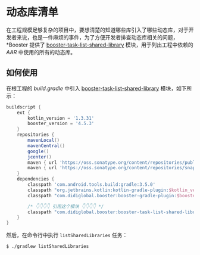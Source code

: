 # 动态库清单

在工程规模足够复杂的项目中，要想清楚的知道哪些库引入了哪些动态库，对于开发者来说，也是一件麻烦的事件，为了方便开发者排查动态库相关的问题，*Booster 提供了 [booster-task-list-shared-library](https://github.com/didi/booster/blob/master/booster-task-list-shared-library) 模块，用于列出工程中依赖的 *AAR* 中使用的所有的动态库。

## 如何使用

在根工程的 *build.gradle* 中引入 [booster-task-list-shared-library](https://github.com/didi/booster/blob/master/booster-task-list-shared-library) 模块，如下所示：

```groovy
buildscript {
    ext {
        kotlin_version = '1.3.31'
        booster_version = '4.5.3'
    }
    repositories {
        mavenLocal()
        mavenCentral()
        google()
        jcenter()
        maven { url 'https://oss.sonatype.org/content/repositories/public/' }
        maven { url 'https://oss.sonatype.org/content/repositories/snapshots/' }
    }
    dependencies {
        classpath 'com.android.tools.build:gradle:3.5.0'
        classpath "org.jetbrains.kotlin:kotlin-gradle-plugin:$kotlin_version"
        classpath "com.didiglobal.booster:booster-gradle-plugin:$booster_version"

        /* 👇👇👇👇 引用这个模块 👇👇👇👇 */
        classpath "com.didiglobal.booster:booster-task-list-shared-library:$booster_version"
    }
}
```

然后，在命令行中执行 `listSharedLibraries` 任务：

```bash
$ ./gradlew listSharedLibraries
```
